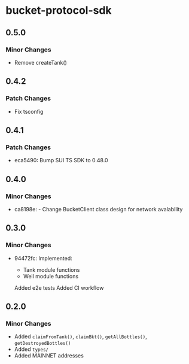 # bucket-protocol-sdk

## 0.5.0

### Minor Changes

- Remove createTank()

## 0.4.2

### Patch Changes

- Fix tsconfig

## 0.4.1

### Patch Changes

- eca5490: Bump SUI TS SDK to 0.48.0

## 0.4.0

### Minor Changes

- ca8198e: - Change BucketClient class design for network avalability

## 0.3.0

### Minor Changes

- 94472fc: Implemented:

  - Tank module functions
  - Well module functions

  Added e2e tests
  Added CI workflow

## 0.2.0

### Minor Changes

- Added `claimFromTank()`, `claimBkt()`, `getAllBottles()`, `getDestroyedBottles()`
- Added `types/`
- Added MAINNET addresses
